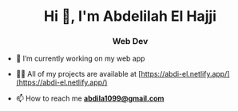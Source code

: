 <h1 align="center">Hi 👋, I'm Abdelilah El Hajji</h1>
<h3 align="center">Web Dev </h3> 

- 🔭 I’m currently working on my web app

- 👨‍💻 All of my projects are available at [https://abdi-el.netlify.app/](https://abdi-el.netlify.app/)

- 📫 How to reach me **abdila1099@gmail.com**

